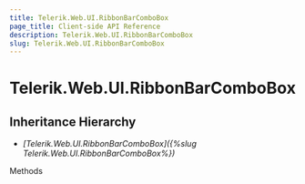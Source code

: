 ```yaml
---
title: Telerik.Web.UI.RibbonBarComboBox
page_title: Client-side API Reference
description: Telerik.Web.UI.RibbonBarComboBox
slug: Telerik.Web.UI.RibbonBarComboBox
---
```


# Telerik.Web.UI.RibbonBarComboBox

## Inheritance Hierarchy

* *[Telerik.Web.UI.RibbonBarComboBox]({%slug Telerik.Web.UI.RibbonBarComboBox%})*


Methods

